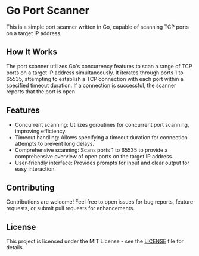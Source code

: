 # Go Port Scanner

This is a simple port scanner written in Go, capable of scanning TCP ports on a target IP address.

## How It Works

The port scanner utilizes Go's concurrency features to scan a range of TCP ports on a target IP address simultaneously. It iterates through ports 1 to 65535, attempting to establish a TCP connection with each port within a specified timeout duration. If a connection is successful, the scanner reports that the port is open.

## Features

- Concurrent scanning: Utilizes goroutines for concurrent port scanning, improving efficiency.
- Timeout handling: Allows specifying a timeout duration for connection attempts to prevent long delays.
- Comprehensive scanning: Scans ports 1 to 65535 to provide a comprehensive overview of open ports on the target IP address.
- User-friendly interface: Provides prompts for input and clear output for easy interaction.

## Contributing

Contributions are welcome! Feel free to open issues for bug reports, feature requests, or submit pull requests for enhancements.

## License

This project is licensed under the MIT License - see the [LICENSE](LICENSE) file for details.
